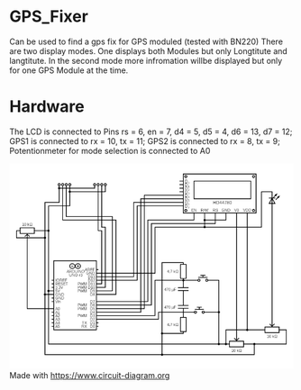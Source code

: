 # GPS_Fixer
Can be used to find a gps fix for GPS moduled (tested with BN220)
There are two display modes. One displays both Modules but only Longtitute and langtitute. In the second mode more infromation willbe displayed but only for one GPS Module at the time.

# Hardware
The LCD is connected to Pins rs = 6, en = 7, d4 = 5, d5 = 4, d6 = 13, d7 = 12;
GPS1 is connected to rx = 10, tx = 11;
GPS2 is connected to rx = 8, tx = 9;
Potentionmeter for mode selection is connected to A0

![Circuit image](https://raw.githubusercontent.com/SiggiSigmann/GPS_Fixer/main/img/circuit.png)
Made with https://www.circuit-diagram.org
